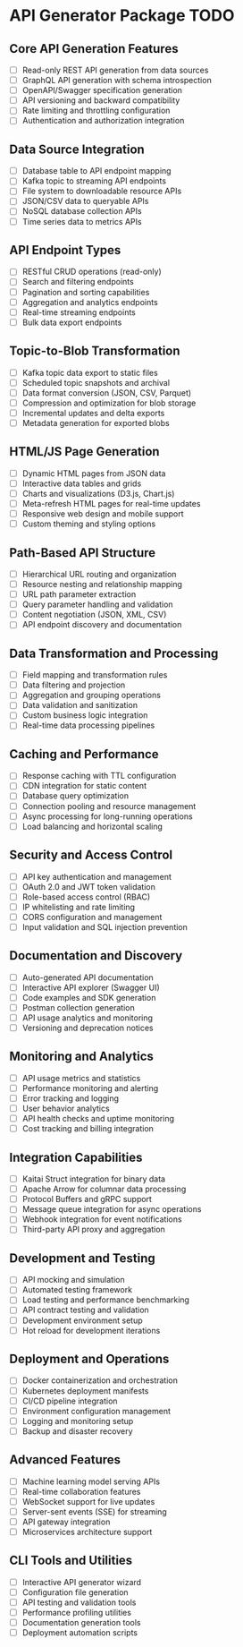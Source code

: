 # API Generator Package TODO

## Core API Generation Features
- [ ] Read-only REST API generation from data sources
- [ ] GraphQL API generation with schema introspection
- [ ] OpenAPI/Swagger specification generation
- [ ] API versioning and backward compatibility
- [ ] Rate limiting and throttling configuration
- [ ] Authentication and authorization integration

## Data Source Integration
- [ ] Database table to API endpoint mapping
- [ ] Kafka topic to streaming API endpoints
- [ ] File system to downloadable resource APIs
- [ ] JSON/CSV data to queryable APIs
- [ ] NoSQL database collection APIs
- [ ] Time series data to metrics APIs

## API Endpoint Types
- [ ] RESTful CRUD operations (read-only)
- [ ] Search and filtering endpoints
- [ ] Pagination and sorting capabilities
- [ ] Aggregation and analytics endpoints
- [ ] Real-time streaming endpoints
- [ ] Bulk data export endpoints

## Topic-to-Blob Transformation
- [ ] Kafka topic data export to static files
- [ ] Scheduled topic snapshots and archival
- [ ] Data format conversion (JSON, CSV, Parquet)
- [ ] Compression and optimization for blob storage
- [ ] Incremental updates and delta exports
- [ ] Metadata generation for exported blobs

## HTML/JS Page Generation
- [ ] Dynamic HTML pages from JSON data
- [ ] Interactive data tables and grids
- [ ] Charts and visualizations (D3.js, Chart.js)
- [ ] Meta-refresh HTML pages for real-time updates
- [ ] Responsive web design and mobile support
- [ ] Custom theming and styling options

## Path-Based API Structure
- [ ] Hierarchical URL routing and organization
- [ ] Resource nesting and relationship mapping
- [ ] URL path parameter extraction
- [ ] Query parameter handling and validation
- [ ] Content negotiation (JSON, XML, CSV)
- [ ] API endpoint discovery and documentation

## Data Transformation and Processing
- [ ] Field mapping and transformation rules
- [ ] Data filtering and projection
- [ ] Aggregation and grouping operations
- [ ] Data validation and sanitization
- [ ] Custom business logic integration
- [ ] Real-time data processing pipelines

## Caching and Performance
- [ ] Response caching with TTL configuration
- [ ] CDN integration for static content
- [ ] Database query optimization
- [ ] Connection pooling and resource management
- [ ] Async processing for long-running operations
- [ ] Load balancing and horizontal scaling

## Security and Access Control
- [ ] API key authentication and management
- [ ] OAuth 2.0 and JWT token validation
- [ ] Role-based access control (RBAC)
- [ ] IP whitelisting and rate limiting
- [ ] CORS configuration and management
- [ ] Input validation and SQL injection prevention

## Documentation and Discovery
- [ ] Auto-generated API documentation
- [ ] Interactive API explorer (Swagger UI)
- [ ] Code examples and SDK generation
- [ ] Postman collection generation
- [ ] API usage analytics and monitoring
- [ ] Versioning and deprecation notices

## Monitoring and Analytics
- [ ] API usage metrics and statistics
- [ ] Performance monitoring and alerting
- [ ] Error tracking and logging
- [ ] User behavior analytics
- [ ] API health checks and uptime monitoring
- [ ] Cost tracking and billing integration

## Integration Capabilities
- [ ] Kaitai Struct integration for binary data
- [ ] Apache Arrow for columnar data processing
- [ ] Protocol Buffers and gRPC support
- [ ] Message queue integration for async operations
- [ ] Webhook integration for event notifications
- [ ] Third-party API proxy and aggregation

## Development and Testing
- [ ] API mocking and simulation
- [ ] Automated testing framework
- [ ] Load testing and performance benchmarking
- [ ] API contract testing and validation
- [ ] Development environment setup
- [ ] Hot reload for development iterations

## Deployment and Operations
- [ ] Docker containerization and orchestration
- [ ] Kubernetes deployment manifests
- [ ] CI/CD pipeline integration
- [ ] Environment configuration management
- [ ] Logging and monitoring setup
- [ ] Backup and disaster recovery

## Advanced Features
- [ ] Machine learning model serving APIs
- [ ] Real-time collaboration features
- [ ] WebSocket support for live updates
- [ ] Server-sent events (SSE) for streaming
- [ ] API gateway integration
- [ ] Microservices architecture support

## CLI Tools and Utilities
- [ ] Interactive API generator wizard
- [ ] Configuration file generation
- [ ] API testing and validation tools
- [ ] Performance profiling utilities
- [ ] Documentation generation tools
- [ ] Deployment automation scripts